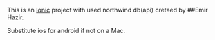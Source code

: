 This is an  [Ionic](http://ionicframework.com/docs/) project with used northwind db(api) cretaed by 
##Emir Hazir.


Substitute ios for android if not on a Mac.

